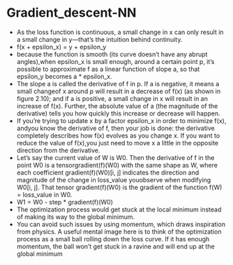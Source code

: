 # Gradient_descent-NN
-  As the loss function is continuous, a small change in x can only result in a small change in y—that’s the intuition behind continuity.
-  f(x + epsilon_x) = y + epsilon_y
-  because the function is smooth (its curve doesn’t have any abrupt angles),when epsilon_x is small enough, around a certain point p, it’s possible to approximate f as a linear function of slope a, so that epsilon_y becomes a * epsilon_x.
- The slope a is called the derivative of f in p. If a is negative, it means a small changeof x around p will result in a decrease of f(x) (as shown in figure 2.10); and if a is positive, a small change in x will result in an increase of f(x). Further, the absolute value of a (the magnitude of the derivative) tells you how quickly this increase or decrease will happen.
- If you’re trying to update x by a factor epsilon_x in order to minimize f(x), andyou know the derivative of f, then your job is done: the derivative completely describes how f(x) evolves as you change x. If you want to reduce the value of f(x),you just need to move x a little in the opposite direction from the derivative.
- Let’s say the current value of W is W0. Then the derivative of f in the point W0 is a tensorgradient(f)(W0) with the same shape as W, where each coefficient gradient(f)(W0)[i, j] indicates the direction and magnitude of the change in loss_value youobserve when modifying W0[i, j]. That tensor gradient(f)(W0) is the gradient of the function f(W) = loss_value in W0.
- W1 = W0 - step * gradient(f)(W0)
- The optimization process would get stuck at the local minimum instead of making its way to the global minimum.
-  You can avoid such issues by using momentum, which draws inspiration from physics. A useful mental image here is to think of the optimization process as a small ball rolling down the loss curve. If it has enough momentum, the ball won’t get stuck in a ravine and will end up at the global minimum
